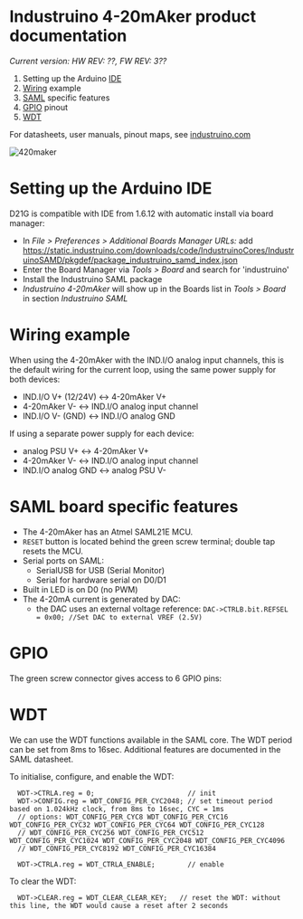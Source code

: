 # Industruino 4-20mAker product documentation

*Current version: HW REV: ??, FW REV: 3??*

1. Setting up the Arduino [IDE](#setting-up-the-arduino-ide)
2. [Wiring](#wiring-example) example
3. [SAML](#saml-board-specific-features) specific features
4. [GPIO](#gpio) pinout
5. [WDT](#wdt)

For datasheets, user manuals, pinout maps, see [industruino.com](https://industruino.com/page/techcentre)

![420maker](https://industruino.com/website/image/product.template/2_cd53b8d/image)

# Setting up the Arduino IDE

D21G is compatible with IDE from 1.6.12 with automatic install via board manager: 
* In *File > Preferences > Additional Boards Manager URLs:* add https://static.industruino.com/downloads/code/IndustruinoCores/IndustruinoSAMD/pkgdef/package_industruino_samd_index.json 
* Enter the Board Manager via *Tools > Board* and search for 'industruino'
* Install the Industruino SAML package
* *Industruino 4-20mAker* will show up in the Boards list in *Tools > Board* in section *Industruino SAML*


# Wiring example

When using the 4-20mAker with the IND.I/O analog input channels, this is the default wiring for the current loop, using the same power supply for both devices:
* IND.I/O V+ (12/24V) <-> 4-20mAker V+
* 4-20mAker V- <-> IND.I/O analog input channel
* IND.I/O V- (GND) <-> IND.I/O analog GND

If using a separate power supply for each device:
* analog PSU V+ <-> 4-20mAker V+
* 4-20mAker V- <-> IND.I/O analog input channel
* IND.I/O analog GND <-> analog PSU V-

# SAML board specific features

* The 4-20mAker has an Atmel SAML21E MCU.
* `RESET` button is located behind the green screw terminal; double tap resets the MCU.
* Serial ports on SAML:
  * SerialUSB for USB (Serial Monitor)
  * Serial for hardware serial on D0/D1
* Built in LED is on D0 (no PWM)
* The 4-20mA current is generated by DAC:
  * the DAC uses an external voltage reference: 
  ```DAC->CTRLB.bit.REFSEL = 0x00; //Set DAC to external VREF (2.5V)```

# GPIO

The green screw connector gives access to 6 GPIO pins:


# WDT

We can use the WDT functions available in the SAML core. The WDT period can be set from 8ms to 16sec. Additional features are documented in the SAML datasheet.

To initialise, configure, and enable the WDT:
```
  WDT->CTRLA.reg = 0;                       // init
  WDT->CONFIG.reg = WDT_CONFIG_PER_CYC2048; // set timeout period based on 1.024kHz clock, from 8ms to 16sec, CYC = 1ms
  // options: WDT_CONFIG_PER_CYC8 WDT_CONFIG_PER_CYC16 WDT_CONFIG_PER_CYC32 WDT_CONFIG_PER_CYC64 WDT_CONFIG_PER_CYC128
  // WDT_CONFIG_PER_CYC256 WDT_CONFIG_PER_CYC512 WDT_CONFIG_PER_CYC1024 WDT_CONFIG_PER_CYC2048 WDT_CONFIG_PER_CYC4096
  // WDT_CONFIG_PER_CYC8192 WDT_CONFIG_PER_CYC16384

  WDT->CTRLA.reg = WDT_CTRLA_ENABLE;        // enable
```
To clear the WDT:
```
  WDT->CLEAR.reg = WDT_CLEAR_CLEAR_KEY;   // reset the WDT: without this line, the WDT would cause a reset after 2 seconds
```


